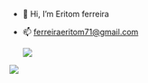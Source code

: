 - 👋 Hi, I’m Eritom ferreira
- 📫 ferreiraeritom71@gmail.com




  <img align="center" src="https://github-readme-username=eritomnoble&show_icons=true&theme=radical)" />
</a>
<a href="https://github.com/eritomnoble/convoychat">
  <img align="center" src="https://github-readme-stats.vercel.app/api/pin/?username=eritomnoble&repo=convoychat" />
</a>

